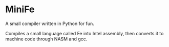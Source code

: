 # MiniFe
A small compiler written in Python for fun.

Compiles a small language called Fe into Intel assembly, then converts it to machine code through NASM and gcc.
